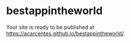 # bestappintheworld

Your site is ready to be published at https://acarcentes.github.io/bestappintheworld/.
